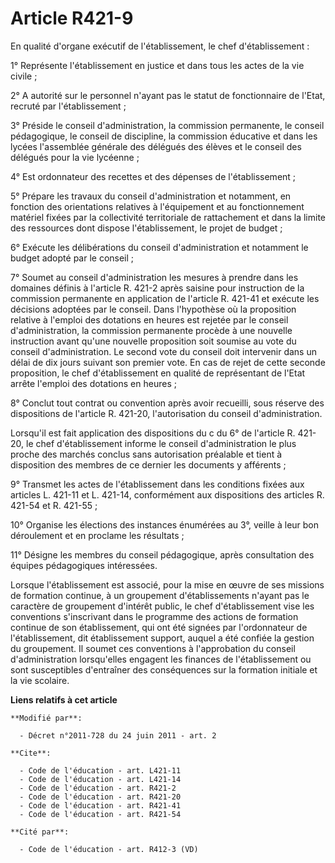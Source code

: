 # Article R421-9

En qualité d'organe exécutif de l'établissement, le chef d'établissement : 

1° Représente l'établissement en justice et dans tous les actes de la vie civile ; 

2° A autorité sur le personnel n'ayant pas le statut de fonctionnaire de l'Etat, recruté par l'établissement ; 

3° Préside le conseil d'administration, la commission permanente, le conseil pédagogique, le conseil de discipline, la
commission éducative et dans les lycées l'assemblée générale des délégués des élèves et le conseil des délégués pour la vie
lycéenne ; 

4° Est ordonnateur des recettes et des dépenses de l'établissement ; 

5° Prépare les travaux du conseil d'administration et notamment, en fonction des orientations relatives à l'équipement et au
fonctionnement matériel fixées par la collectivité territoriale de rattachement et dans la limite des ressources dont dispose
l'établissement, le projet de budget ; 

6° Exécute les délibérations du conseil d'administration et notamment le budget adopté par le conseil ; 

7° Soumet au conseil d'administration les mesures à prendre dans les domaines définis à l'article R. 421-2 après saisine pour
instruction de la commission permanente en application de l'article R. 421-41 et exécute les décisions adoptées par le
conseil. Dans l'hypothèse où la proposition relative à l'emploi des dotations en heures est rejetée par le conseil
d'administration, la commission permanente procède à une nouvelle instruction avant qu'une nouvelle proposition soit soumise
au vote du conseil d'administration. Le second vote du conseil doit intervenir dans un délai de dix jours suivant son premier
vote. En cas de rejet de cette seconde proposition, le chef d'établissement en qualité de représentant de l'Etat arrête
l'emploi des dotations en heures ; 

8° Conclut tout contrat ou convention après avoir recueilli, sous réserve des dispositions de l'article R. 421-20,
l'autorisation du conseil d'administration. 

Lorsqu'il est fait application des dispositions du c du 6° de l'article R. 421-20, le chef d'établissement informe le conseil
d'administration le plus proche des marchés conclus sans autorisation préalable et tient à disposition des membres de ce
dernier les documents y afférents ; 

9° Transmet les actes de l'établissement dans les conditions fixées aux articles L. 421-11 et L. 421-14, conformément aux
dispositions des articles R. 421-54 et R. 421-55 ; 

10° Organise les élections des instances énumérées au 3°, veille à leur bon déroulement et en proclame les résultats ; 

11° Désigne les membres du conseil pédagogique, après consultation des équipes pédagogiques intéressées. 

Lorsque l'établissement est associé, pour la mise en œuvre de ses missions de formation continue, à un groupement
d'établissements n'ayant pas le caractère de groupement d'intérêt public, le chef d'établissement vise les conventions
s'inscrivant dans le programme des actions de formation continue de son établissement, qui ont été signées par l'ordonnateur
de l'établissement, dit établissement support, auquel a été confiée la gestion du groupement. Il soumet ces conventions à
l'approbation du conseil d'administration lorsqu'elles engagent les finances de l'établissement ou sont susceptibles
d'entraîner des conséquences sur la formation initiale et la vie scolaire.

**Liens relatifs à cet article**

	**Modifié par**:

	  - Décret n°2011-728 du 24 juin 2011 - art. 2

	**Cite**:

	  - Code de l'éducation - art. L421-11
	  - Code de l'éducation - art. L421-14
	  - Code de l'éducation - art. R421-2
	  - Code de l'éducation - art. R421-20
	  - Code de l'éducation - art. R421-41
	  - Code de l'éducation - art. R421-54

	**Cité par**:

	  - Code de l'éducation - art. R412-3 (VD)
